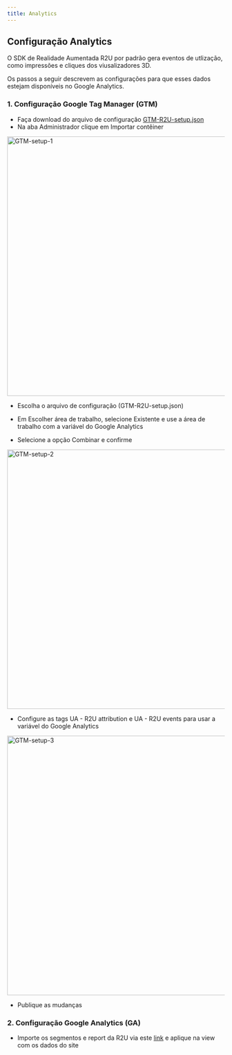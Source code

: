 ```yaml
---
title: Analytics
---
```


## Configuração Analytics

O SDK de Realidade Aumentada R2U por padrão gera eventos de utlização, como impressões e cliques dos viusalizadores 3D.

Os passos a seguir descrevem as configurações para que esses dados estejam disponíveis no Google Analytics.

### 1. Configuração Google Tag Manager (GTM)

  * Faça download do arquivo de configuração [GTM-R2U-setup.json](https://raw.githubusercontent.com/r2u-io/documentation/master/gtm_setup/files/GTM-R2U-setup.json)
  * Na aba Administrador clique em Importar contêiner

  <div>
    <p float="left">
      <img src="https://storage.googleapis.com/r2u-sdk-bucket/documentation/GTM-setup-screen-01-pt-br.png" title="GTM-setup-1" width="600"/>
    </p>
  </div>

  * Escolha o arquivo de configuração (GTM-R2U-setup.json)

  * Em Escolher área de trabalho, selecione Existente e use a área de trabalho com a variável do Google Analytics

  * Selecione a opção Combinar e confirme

  <div>
    <p float="left">
      <img src="https://storage.googleapis.com/r2u-sdk-bucket/documentation/GTM-setup-screen-02-pt-br.png" title="GTM-setup-2" width="600"/>
    </p>
  </div>

  * Configure as tags UA - R2U attribution e UA - R2U events para usar a variável do Google Analytics

   <div>
    <p float="left">
      <img src="https://storage.googleapis.com/r2u-sdk-bucket/documentation/GTM-setup-screen-03-pt-br.png" title="GTM-setup-3" width="600"/>
    </p>
  </div>

  * Publique as mudanças

### 2. Configuração Google Analytics (GA)

  * Importe os segmentos e report da R2U via este [link](https://analytics.google.com/analytics/web/provision/?authuser=0&utm_source&utm_medium&utm_term&utm_content&utm_campaign#/provision) e aplique na view com os dados do site